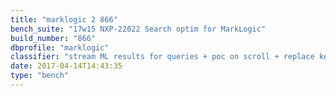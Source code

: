 ```yaml
---
title: "marklogic 2 866"
bench_suite: "17w15 NXP-22022 Search optim for MarkLogic"
build_number: "866"
dbprofile: "marklogic"
classifier: "stream ​ML ​results ​for ​queries + poc on scroll + replace key improvement"
date: 2017-04-14T14:43:35
type: "bench"
---
```

